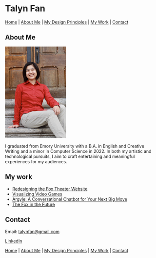 # Talyn Fan

[Home](/home.md) | [About Me](#about-me) | [My Design Principles](/my-principles.md) | [My Work](#my-work) | [Contact](#contact)

## About Me
<img src="pics/portrait.jpg" alt="Portrait of Talyn Fan" width="200"/>

I graduated from Emory University with a B.A. in English and Creative Writing and a minor in Computer Science in 2022. In both my artistic and technological pursuits, I aim to craft entertaining and meaningful experiences for my audiences.



## My work

- [Redesigning the Fox Theater Website](https://medium.com/@talynfan/redesigning-the-fox-theatre-website-8ebb5d3e290d)
- [Visualizing Video Games](https://medium.com/@talynfan/visualizing-video-games-b97b8d7f8d62)
- [Argyle: A Conversational Chatbot for Your Next Big Move](https://medium.com/@talynfan/argyle-a-conversational-chatbot-for-your-next-big-move-8d6863f3fba9)
- [The Fox in the Future](https://medium.com/@talynfan/the-fox-in-the-future-edf1eb87bcba)


## Contact
Email: talynfan@gmail.com

[LinkedIn](https://www.linkedin.com/in/talyn-fan-987652203/)

[Home](/home.md) | [About Me](#about-me) | [My Design Principles](/my-principles.md) | [My Work](#my-work) | [Contact](#contact)
